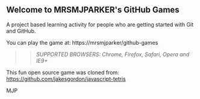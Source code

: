 ## Welcome to MRSMJPARKER's GitHub Games

A project based learning activity for people who are getting started with Git and GitHub.

You can play the game at: https://mrsmjparker/github-games

>> _*SUPPORTED BROWSERS*: Chrome, Firefox, Safari, Opera and IE9+_

This fun open source game was cloned from: https://github.com/jakesgordon/javascript-tetris


MJP
